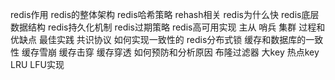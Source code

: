 redis作用
redis的整体架构
redis哈希策略 rehash相关
redis为什么快
redis底层数据结构
redis持久化机制
redis过期策略
redis高可用实现 主从 哨兵 集群 过程和优缺点 最佳实践 共识协议 如何实现一致性的
redis分布式锁
缓存和数据库的一致性
缓存雪崩 缓存击穿 缓存穿透 如何预防和分析原因 布隆过滤器
大key 热点key
LRU LFU实现